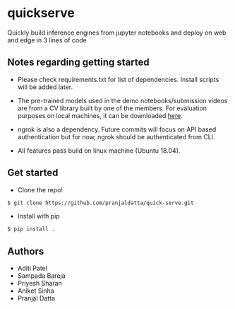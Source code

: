 # quickserve

Quickly build inference engines from jupyter notebooks and deploy on web and edge in 3 lines of code

## Notes regarding getting started

* Please check requirements.txt for list of dependencies. Install scripts will be added later.

* The pre-trained models used in the demo notebooks/submission videos are from a CV library built by one of the members. For evaluation purposes on local machines, it can be downloaded [here](https://github.com/pranjaldatta/PyVision).

* ngrok is also a dependency. Future commits will focus on API based authentication but for now, ngrok should be authenticated from CLI. 

* All features pass build on linux machine (Ubuntu 18.04).

## Get started

* Clone the repo!

```sh
$ git clone https://github.com/pranjaldatta/quick-serve.git
```

* Install with pip

```sh
$ pip install .
```

## Authors

* Aditi Patel
* Sampada Bareja
* Priyesh Sharan
* Aniket Sinha
* Pranjal Datta